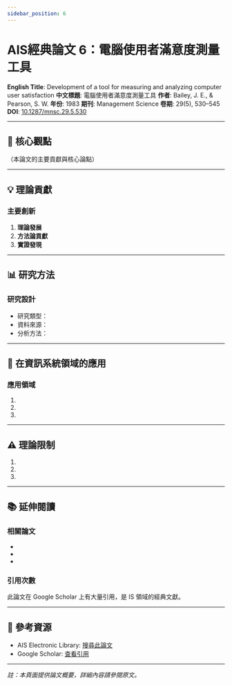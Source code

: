 ```yaml
---
sidebar_position: 6
---
```


# AIS經典論文 6：電腦使用者滿意度測量工具

**English Title**: Development of a tool for measuring and analyzing computer user satisfaction
**中文標題**: 電腦使用者滿意度測量工具
**作者**: Bailey, J. E., & Pearson, S. W.
**年份**: 1983
**期刊**: Management Science
**卷期**: 29(5), 530–545
**DOI**: [10.1287/mnsc.29.5.530](https://doi.org/10.1287/mnsc.29.5.530)

---

## 📌 核心觀點

（本論文的主要貢獻與核心論點）

---

## 💡 理論貢獻

### 主要創新

1. **理論發展**
2. **方法論貢獻**
3. **實證發現**

---

## 📊 研究方法

### 研究設計

- 研究類型：
- 資料來源：
- 分析方法：

---

## 🎯 在資訊系統領域的應用

### 應用領域

1.
2.
3.

---

## ⚠️ 理論限制

1.
2.
3.

---

## 📚 延伸閱讀

### 相關論文

-
-
-

### 引用次數

此論文在 Google Scholar 上有大量引用，是 IS 領域的經典文獻。

---

## 🔗 參考資源

- AIS Electronic Library: [搜尋此論文](https://aisel.aisnet.org/)
- Google Scholar: [查看引用](https://scholar.google.com/)

---

*註：本頁面提供論文概要，詳細內容請參閱原文。*
